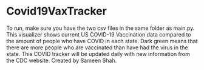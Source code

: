 # Covid19VaxTracker
To run, make sure you have the two csv files in the same folder as main.py. This visualizer shows current US COVID-19 Vaccination data compared to the amount of people who have COVID in each state. Dark green means that there are more people who are vaccinated than have had the virus in the state. This COVID tracker will be updated daily with new information from the CDC website. Created by Sameen Shah.

